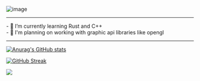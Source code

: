 ![image](https://user-images.githubusercontent.com/61247544/173244965-66cb50f7-d9f9-47cb-9dbd-155f4172b98d.png)
<hr/>
- 🌱 I’m currently learning Rust and C++ <br/>
- 🔭 I'm planning on working with graphic api libraries like opengl
<hr/>

[![Anurag's GitHub stats](https://github-readme-stats.vercel.app/api?username=unamusedchemical)](https://github.com/anuraghazra/github-readme-stats)

[![GitHub Streak](https://github-readme-streak-stats.herokuapp.com/?user=unamusedchemical)](https://git.io/streak-stats)

<!--START_SECTION:waka-->
<!--END_SECTION:waka-->

<!-- space so it is on a newlinde -->
 ![](https://komarev.com/ghpvc/?username=unamusedchemical)

<!--
**unamusedchemical/unamusedchemical** is a ✨ _special_ ✨ repository because its `README.md` (this file) appears on your GitHub profile.

Here are some ideas to get you started:

- 🔭 I’m currently working on ...
- 🌱 I’m currently learning ...
- 👯 I’m looking to collaborate on ...
- 🤔 I’m looking for help with ...
- 💬 Ask me about ...
- 📫 How to reach me: ...
- 😄 Pronouns: ...
- ⚡ Fun fact: ...
-->
